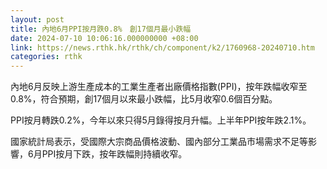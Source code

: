 ```yaml
---
layout: post
title: 內地6月PPI按月跌0.8%　創17個月最小跌幅
date: 2024-07-10 10:06:16.000000000 +08:00
link: https://news.rthk.hk/rthk/ch/component/k2/1760968-20240710.htm
categories: rthk
---
```


內地6月反映上游生產成本的工業生產者出廠價格指數(PPI)，按年跌幅收窄至0.8%，符合預期，創17個月以來最小跌幅，比5月收窄0.6個百分點。

PPI按月轉跌0.2%，今年以來只得5月錄得按月升幅。上半年PPI按年跌2.1%。

國家統計局表示，受國際大宗商品價格波動、國內部分工業品市場需求不足等影響，6月PPI按月下跌，按年跌幅則持續收窄。
